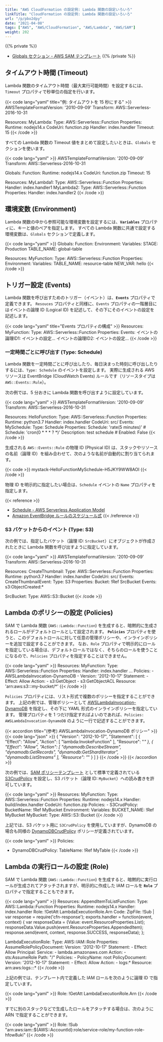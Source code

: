 ```yaml
---
title: "AWS CloudFormation の設定例: Lambda 関数の設定いろいろ"
linkTitle: "CloudFormation の設定例: Lambda 関数の設定いろいろ"
url: "/p/pbo2dpy"
date: "2021-04-08"
tags: ["AWS", "AWS/CloudFormation", "AWS/Lambda", "AWS/SAM"]
weight: 202
---
```


{{% private %}}
- [Globals セクション - AWS SAM テンプレート](https://docs.aws.amazon.com/ja_jp/serverless-application-model/latest/developerguide/sam-specification-template-anatomy-globals.html)
{{% /private %}}


タイムアウト時間 (Timeout)
----

Lambda 関数のタイムアウト時間（最大実行可能時間）を設定するには、`Timeout` プロパティで秒単位の指定を行います。

{{< code lang="yaml" title="例: タイムアウトを 15 秒にする" >}}
AWSTemplateFormatVersion: '2010-09-09'
Transform: AWS::Serverless-2016-10-31

Resources:
  MyLambda:
    Type: AWS::Serverless::Function
    Properties:
      Runtime: nodejs14.x
      CodeUri: function.zip
      Handler: index.handler
      Timeout: 15
{{< /code >}}

すべての Lambda 関数の Timeout 値をまとめて設定したいときは、`Globals` セクションを使います。

{{< code lang="yaml" >}}
AWSTemplateFormatVersion: '2010-09-09'
Transform: AWS::Serverless-2016-10-31

Globals:
  Function:
    Runtime: nodejs14.x
    CodeUri: function.zip
    Timeout: 15

Resources:
  MyLambda1:
    Type: AWS::Serverless::Function
    Properties:
      Handler: index.handler1
  MyLambda2:
    Type: AWS::Serverless::Function
    Properties:
      Handler: index.handler2
{{< /code >}}


環境変数 (Environment)
----

Lambda 関数の中から参照可能な環境変数を設定するには、__`Variables`__ プロパティに、キーと値のペアを指定します。
すべての Lambda 関数に共通で設定する環境変数は、`Globals` セクションで定義します。

{{< code lang="yaml" >}}
Globals:
  Function:
    Environment:
      Variables:
        STAGE: Production
        TABLE_NAME: global-table

Resources:
  MyFunction:
    Type: AWS::Serverless::Function
    Properties:
      Environment:
        Variables:
          TABLE_NAME: resource-table
          NEW_VAR: hello
{{< /code >}}


トリガー設定 (Events)
----

Lambda 関数を呼び出すためのトリガー（イベント）は、__`Events`__ プロパティで定義できます。
`Resouces` プロパティと同様に、`Events` プロパティの一階層目にはイベントの論理 ID (Logical ID) を記述して、その下にそのイベントの設定を記述します。

{{< code lang="yaml" title="Events プロパティの構成" >}}
Resources:
  MyFunction:
    Type: AWS::Serverless::Function
    Properties:
      Events:
        イベントの論理ID1:
          イベントの設定...
        イベントの論理ID2:
          イベントの設定...
{{< /code >}}

### 一定時間ごとに呼び出す (Type: Schedule)

Lambda 関数を一定時間ごとに呼び出したり、毎日決まった時刻に呼び出したりするには、`Type: Schedule` のイベントを設定します。
実際に生成される AWS リソースは EventBridge (CloudWatch Events) ルールです（リソースタイプは `AWS::Events::Rule`）。

次の例では、5 分おきに Lambda 関数を呼び出すように設定しています。

{{< code lang="yaml" >}}
AWSTemplateFormatVersion: '2010-09-09'
Transform: AWS::Serverless-2016-10-31

Resources:
  HelloFunction:
    Type: AWS::Serverless::Function
    Properties:
      Runtime: python3.7
      Handler: index.handler
      CodeUri: src/
      Events:
        MySchedule:
          Type: Schedule
          Properties:
            Schedule: 'rate(5 minutes)'
            # Schedule: 'cron(0 * * * ? *)'
            Description: test schedule
            # Enabled: False
{{< /code >}}

生成される `AWS::Events::Rule` の物理 ID (Physical ID) は、スタックやリソースの名前（論理 ID）を組み合わせて、次のような名前が自動的に割り当てられます。

{{< code >}}
mystack-HelloFunctionMySchedule-H5JKY9WW8AOI
{{< /code >}}

物理 ID を明示的に指定したい場合は、`Schedule` イベントの `Name` プロパティを指定します。

{{< reference >}}
- [Schedule - AWS Serverless Application Model](https://docs.aws.amazon.com/ja_jp/serverless-application-model/latest/developerguide/sam-property-function-schedule.html)
- [Amazon EventBridge ルールのスケジュール式](https://docs.aws.amazon.com/ja_jp/eventbridge/latest/userguide/eb-schedule-expressions.html)
{{< /reference >}}

### S3 バケットからのイベント (Type: S3)

次の例では、指定したバケット（論理 ID: `SrcBucket`）にオブジェクトが作成されたときに Lambda 関数を呼び出すように指定しています。

{{< code lang="yaml" >}}
AWSTemplateFormatVersion: '2010-09-09'
Transform: AWS::Serverless-2016-10-31

Resources:
  CreateThumbnail:
    Type: AWS::Serverless::Function
    Properties:
      Runtime: python3.7
      Handler: index.handler
      CodeUri: src/
      Events:
        CreateThumbnailEvent:
          Type: S3
          Properties:
            Bucket: !Ref SrcBucket
            Events: s3:ObjectCreated:*

  SrcBucket:
    Type: AWS::S3::Bucket
{{< /code >}}


Lambda のポリシーの設定 (Policies)
----

SAM で Lambda 関数 (`AWS::Lambda::Function`) を生成すると、暗黙的に生成されるロールがデフォルトロールとして設定されます。
__`Policies`__ プロパティを使うと、このデフォルトロールに対して任意の管理ポリシーや、インラインポリシーを追加で設定することができます。
なお、`Role` プロパティで明示的にロールを指定している場合は、デフォルトロールではなく、そちらのロールを使うことになるので、`Policies` プロパティを指定することはできません。

{{< code lang="yaml" >}}
Resources:
  MyFunction:
    Type: AWS::Serverless::Function
    Properties:
      Handler: index.handler
      ...
      Policies:
        - AWSLambdaInvocation-DynamoDB
        - Version: '2012-10-17'
          Statement:
            - Effect: Allow
              Action:
                - s3:GetObject
                - s3:GetObjectACL
              Resource: 'arn:aws:s3:::my-bucket/*'
{{< /code >}}

`Policies` プロパティには、リスト形式で複数のポリシーを指定することができます。
上記の例では、管理ポリシーとして [AWSLambdaInvocation-DynamoDB](https://console.aws.amazon.com/iam/home?#/policies/arn:aws:iam::aws:policy/AWSLambdaInvocation-DynamoDB$jsonEditor) を指定し、その下に YAML 形式のインラインポリシーを指定しています。
管理プロパティを 1 つだけ指定すればよいのであれば、`Policies: AWSLambdaInvocation-DynamoDB` のように一行で記述することができます。

{{< accordion title="(参考) AWSLambdaInvocation-DynamoDB ポリシー" >}}
{{< code lang="json" >}}
{
    "Version": "2012-10-17",
    "Statement": [
        {
            "Effect": "Allow",
            "Action": [
                "lambda:InvokeFunction"
            ],
            "Resource": "*"
        },
        {
            "Effect": "Allow",
            "Action": [
                "dynamodb:DescribeStream",
                "dynamodb:GetRecords",
                "dynamodb:GetShardIterator",
                "dynamodb:ListStreams"
            ],
            "Resource": "*"
        }
    ]
}
{{< /code >}}
{{< /accordion >}}

次の例では、[SAM ポリシーテンプレート](https://docs.aws.amazon.com/ja_jp/serverless-application-model/latest/developerguide/serverless-policy-templates.html) として標準で定義されている [S3CrudPolicy](https://docs.aws.amazon.com/ja_jp/serverless-application-model/latest/developerguide/serverless-policy-template-list.html#s3-crud-policy) を設定し、S3 バケット（論理 ID: `MyBucket`）への読み書きを許可しています。

{{< code lang="yaml" >}}
Resources:
  MyFunction:
    Type: AWS::Serverless::Function
    Properties:
      Runtime: nodejs14.x
      Handler: build/index.handler
      CodeUri: function.zip
      Policies:
        - S3CrudPolicy:
            BucketName: !Ref MyBucket
      Environment:
        Variables:
          BUCKET_NAME: !Ref MyBucket
  MyBucket:
    Type: AWS::S3::Bucket
{{< /code >}}

上記では、S3 バケット用に `S3CrudPolicy` を使用していますが、DynamoDB の場合も同様の [DynamoDBCrudPolicy](https://docs.aws.amazon.com/ja_jp/serverless-application-model/latest/developerguide/serverless-policy-template-list.html#dynamo-db-crud-policy) ポリシーが定義されています。

{{< code lang="yaml" >}}
Policies:
  - DynamoDBCrudPolicy:
      TableName: !Ref MyTable
{{< /code >}}


Lambda の実行ロールの設定 (Role)
----

SAM で Lambda 関数 (`AWS::Lambda::Function`) を生成すると、暗黙的に実行ロールが生成されてアタッチされますが、明示的に作成した IAM ロールを __`Role`__ プロパティで指定することもできます。

{{< code lang="yaml" >}}
Resources:
  AppendItemToListFunction:
    Type: AWS::Lambda::Function
    Properties:
      Runtime: nodejs14.x
      Handler: index.handler
      Role: !GetAtt LambdaExecutionRole.Arn
      Code:
        ZipFile: !Sub |
          var response = require('cfn-response');
          exports.handler = function(event, context) {
             var responseData = {Value: event.ResourceProperties.List};
             responseData.Value.push(event.ResourceProperties.AppendedItem);
             response.send(event, context, response.SUCCESS, responseData);
          };

  LambdaExecutionRole:
    Type: AWS::IAM::Role
    Properties:
      AssumeRolePolicyDocument:
        Version: '2012-10-17'
        Statement:
        - Effect: Allow
          Principal:
            Service:
            - lambda.amazonaws.com
          Action:
          - sts:AssumeRole
      Path: "/"
      Policies:
      - PolicyName: root
        PolicyDocument:
          Version: '2012-10-17'
          Statement:
          - Effect: Allow
            Action:
            - logs:*
            Resource: arn:aws:logs:*:*:*
{{< /code >}}

上記の例では、テンプレート内で定義した IAM ロールを次のように論理 ID で指定しています。

{{< code lang="yaml" >}}
Role: !GetAtt LambdaExecutionRole.Arn
{{< /code >}}

すでに別のスタックなどで生成したロールをアタッチする場合は、次のように ARN で指定することができます。

{{< code lang="yaml" >}}
Role: !Sub "arn:aws:iam::${AWS::AccountId}:role/service-role/my-function-role-hfow8uki"
{{< /code >}}

